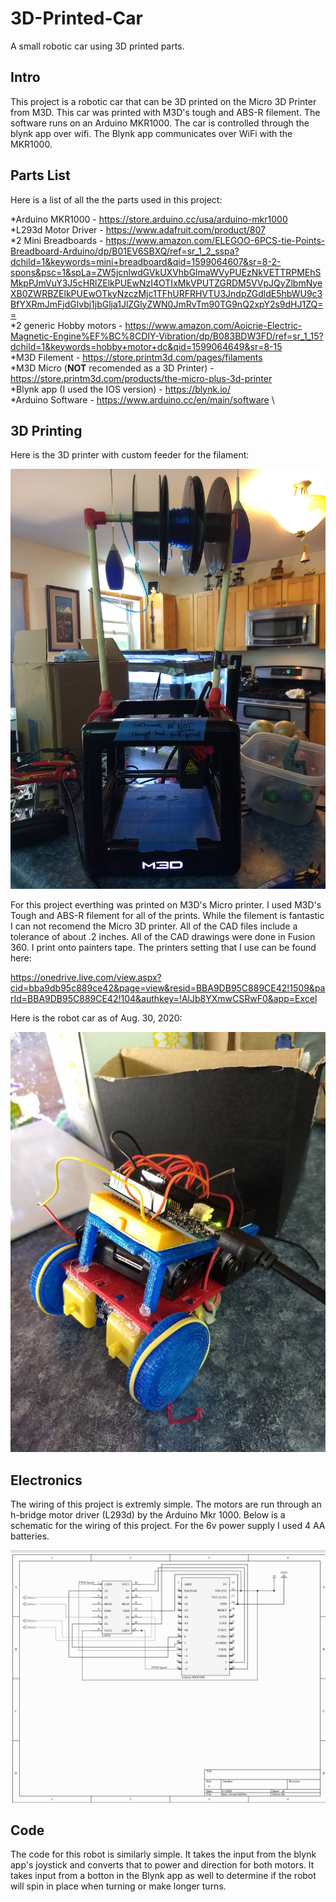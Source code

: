 # 3D-Printed-Car

A small robotic car using 3D printed parts.

## Intro

This project is a robotic car that can be 3D printed on the Micro 3D Printer from M3D. This car was printed with M3D's tough and ABS-R filement. The software runs on an Arduino MKR1000. The car is controlled through the blynk app over wifi. The Blynk app communicates over WiFi with the MKR1000.

## Parts List
Here is a list of all the the parts used in this project:

*Arduino MKR1000 - https://store.arduino.cc/usa/arduino-mkr1000 \
*L293d Motor Driver - https://www.adafruit.com/product/807 \
*2 Mini Breadboards - https://www.amazon.com/ELEGOO-6PCS-tie-Points-Breadboard-Arduino/dp/B01EV6SBXQ/ref=sr_1_2_sspa?dchild=1&keywords=mini+breadboard&qid=1599064607&sr=8-2-spons&psc=1&spLa=ZW5jcnlwdGVkUXVhbGlmaWVyPUEzNkVETTRPMEhSMkpPJmVuY3J5cHRlZElkPUEwNzI4OTIxMkVPUTZGRDM5VVpJQyZlbmNyeXB0ZWRBZElkPUEwOTkyNzczMjc1TFhURFRHVTU3JndpZGdldE5hbWU9c3BfYXRmJmFjdGlvbj1jbGlja1JlZGlyZWN0JmRvTm90TG9nQ2xpY2s9dHJ1ZQ== \
*2 generic Hobby motors - https://www.amazon.com/Aoicrie-Electric-Magnetic-Engine%EF%BC%8CDIY-Vibration/dp/B083BDW3FD/ref=sr_1_15?dchild=1&keywords=hobby+motor+dc&qid=1599064649&sr=8-15 \
*M3D Filement - https://store.printm3d.com/pages/filaments \
*M3D Micro (**NOT** recomended as a 3D Printer) - https://store.printm3d.com/products/the-micro-plus-3d-printer \
*Blynk app (I used the IOS version) - https://blynk.io/ \
*Arduino Software - https://www.arduino.cc/en/main/software \

## 3D Printing
Here is the 3D printer with custom feeder for the filament:

<img src="images/3dPrinter.jpg" alt="alt text" width="800">

For this project everthing was printed on M3D's Micro printer. I used M3D's Tough and ABS-R filement for all of the prints. While the filement is fantastic I can not recomend the Micro 3D printer. All of the CAD files include a tolerance of about .2 inches. All of the CAD drawings were done in Fusion 360. I print onto painters tape. The printers setting that I use can be found here:

https://onedrive.live.com/view.aspx?cid=bba9db95c889ce42&page=view&resid=BBA9DB95C889CE42!1509&parId=BBA9DB95C889CE42!104&authkey=!AlJb8YXmwCSRwF0&app=Excel

Here is the robot car as of Aug. 30, 2020:

<img src="images/robotCar30Aug2020.jpg" alt="alt text" width="800">

## Electronics
The wiring of this project is extremly simple. The motors are run through an h-bridge motor driver (L293d) by the Arduino Mkr 1000.
Below is a schematic for the wiring of this project. For the 6v power supply I used 4 AA batteries.

<img src="images/Screenshot (5).png" alt="alt text" width="800">

## Code
The code for this robot is similarly simple. It takes the input from the blynk app's joystick and converts that to power and direction for both motors. It takes input from a botton in the Blynk app as well to determine if the robot will spin in place when turning or make longer turns.
